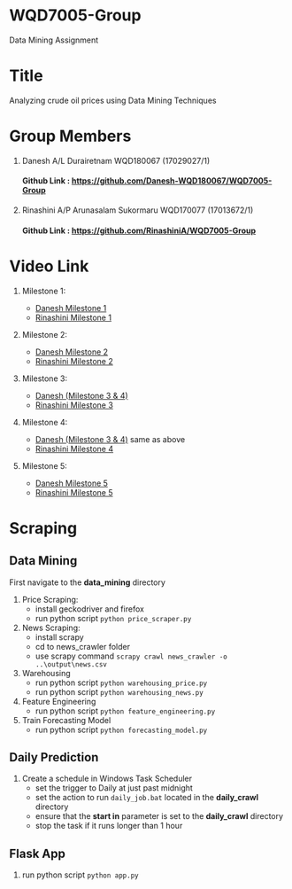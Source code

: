 # WQD7005-Group

Data Mining Assignment

# Title

Analyzing crude oil prices using Data Mining Techniques

# Group Members

1.  Danesh A/L Durairetnam  WQD180067  (17029027/1)
    #### Github Link : https://github.com/Danesh-WQD180067/WQD7005-Group
2.  Rinashini A/P Arunasalam Sukormaru  WQD170077  (17013672/1)
    #### Github Link : https://github.com/RinashiniA/WQD7005-Group

# Video Link

1.  Milestone 1:
    * [Danesh Milestone 1](https://drive.google.com/file/d/112n7HU8r7dV-mMbPd0B5j3vIGM0dJ8Vg/view?usp=sharing)
    * [Rinashini Milestone 1](https://share.vidyard.com/watch/8yYka7SPTdXBcJSkhYFYxX)
    
2.  Milestone 2:
    * [Danesh Milestone 2](https://drive.google.com/file/d/117O0hJXfQRXM9vF9q6p_eMoqWxdGn2Lf/view?usp=sharing)
    * [Rinashini Milestone 2](https://share.vidyard.com/watch/rwUuw5fBP3WP4LZpNSuvxq?)

3.  Milestone 3:
    * [Danesh (Milestone 3 & 4)](https://drive.google.com/file/d/11KEo6PisDYOyNBJiw2YQ26wDdQrHPjMU/view?usp=sharing)
    * [Rinashini Milestone 3]()
    
4.  Milestone 4:
    * [Danesh (Milestone 3 & 4)](https://drive.google.com/file/d/11KEo6PisDYOyNBJiw2YQ26wDdQrHPjMU/view?usp=sharing) same as above
    * [Rinashini Milestone 4]()

4.  Milestone 5:
    * [Danesh Milestone 5]()
    * [Rinashini Milestone 5]()

# Scraping

## Data Mining

First navigate to the **data_mining** directory

1.  Price Scraping:
    -   install geckodriver and firefox
    -   run python script `python price_scraper.py`
2.  News Scraping:
    -   install scrapy
    -   cd to news_crawler folder
    -   use scrapy command `scrapy crawl news_crawler -o ..\output\news.csv`
3.  Warehousing
    -   run python script `python warehousing_price.py`
    -   run python script `python warehousing_news.py`
4.  Feature Engineering
    -   run python script `python feature_engineering.py`
5.  Train Forecasting Model
    -   run python script `python forecasting_model.py`


##  Daily Prediction

1. Create a schedule in Windows Task Scheduler
    -   set the trigger to Daily at just past midnight
    -   set the action to run `daily_job.bat` located in the **daily_crawl** directory
    -   ensure that the **start in** parameter is set to the **daily_crawl** directory
    -   stop the task if it runs longer than 1 hour


## Flask App

1. run python script `python app.py`